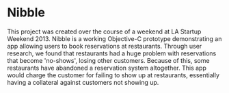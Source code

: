 Nibble
======

This project was created over the course of a weekend at LA Startup Weekend 2013. Nibble is a working Objective-C prototype demonstrating an app allowing users to book reservations at restaurants. Through user research, we found that restaurants had a huge problem with reservations that become 'no-shows', losing other customers. Because of this, some restaurants have abandoned a reservation system altogether. This app would charge the customer for failing to show up at restaurants, essentially having a collateral against customers not showing up.